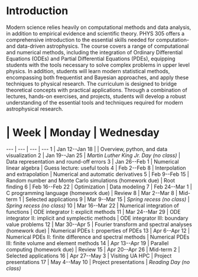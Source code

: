 # Introduction

Modern science relies heavily on computational methods and data
analysis, in addition to empirical evidence and scientific theory.
PHYS 305 offers a comprehensive introduction to the essential skills
needed for computation- and data-driven astrophysics.
The course covers a range of computational and numerical methods,
including the integration of Ordinary Differential Equations (ODEs)
and Partial Differential Equations (PDEs), equipping students with the
tools necessary to solve complex problems in upper level physics.
In addition, students will learn modern statistical methods,
encompassing both frequentist and Bayesian approaches, and apply these
techniques to physical research.
The curriculum is designed to bridge theoretical concepts with
practical applications.
Through a combination of lectures, hands-on exercises, and projects,
students will develop a robust understanding of the essential tools
and techniques required for modern astrophysical research.


# | Week | Monday | Wednesday
--- | --- | --- | ---
1  | Jan 12--Jan 18 |                                                            | Overview, python, and data visualization
2  | Jan 19--Jan 25 | *Martin Luther King Jr. Day (no class)*                    | Data representation and round-off errors
3  | Jan 26--Feb  1 | Numerical linear algebra                                   | Guess lecture: useful tools
4  | Feb  2--Feb  8 | Interpolation and extrapolation                            | Numerical and automatic derivatives
5  | Feb  9--Feb 15 | Random number and Monte Carlo simulations (homework due)   | Root finding
6  | Feb 16--Feb 22 | Optimization                                               | Data modeling
7  | Feb 24--Mar  1 | C programming language (homework due)                      | Review
8  | Mar  2--Mar  8 | Mid-term 1                                                 | Selected applications
9  | Mar  9--Mar 15 | *Spring recess (no class)*                                 | *Spring recess (no class)*
10 | Mar 16--Mar 22 | Numerical integration of functions                         | ODE integrator I:   explicit methods
11 | Mar 24--Mar 29 | ODE integrator II: implicit and symplectic methods         | ODE integrator III: boundary value problems
12 | Mar 30--Apr  5 | Fourier transform and spectral analyses (homework due)     | Numerical PDEs I:   properties of PDEs
13 | Apr  6--Apr 12 | Numerical PDEs II: finite difference and spectral methods  | Numerical PDEs III: finite volume and element methods
14 | Apr 13--Apr 19 | Parallel computing (homework due)                          | Review
15 | Apr 20--Apr 26 | Mid-term 2                                                 | Selected applications
16 | Apr 27--May  3 | Visiting UA HPC                                            | Project presentations
17 | May  4--May 10 | Project presentations                                      | *Reading Day (no class)*


```{tableofcontents}
```
